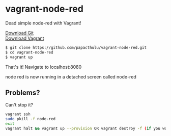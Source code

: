 # vagrant-node-red
Dead simple node-red with Vagrant!

[Download Git](https://git-scm.com/downloads)  
[Download Vagrant](https://www.vagrantup.com/)
  
```sh
$ git clone https://github.com/papacthulu/vagrant-node-red.git
$ cd vagrant-node-red
$ vagrant up
```

That's it! Navigate to localhost:8080

node red is now running in a detached screen called node-red

## Problems?

Can't stop it?
```sh
vagrant ssh
sudo pkill -f node-red
exit
vagrant halt && vagrant up --provision OR vagrant destroy -f (if you want to start over)
```
